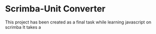# Scrimba-Unit Converter
 This project has been created as a final task while learning javascript on scrimba
 It takes a 
